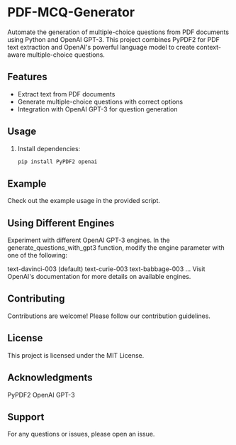 # PDF-MCQ-Generator

Automate the generation of multiple-choice questions from PDF documents using Python and OpenAI GPT-3. This project combines PyPDF2 for PDF text extraction and OpenAI's powerful language model to create context-aware multiple-choice questions.

## Features

- Extract text from PDF documents
- Generate multiple-choice questions with correct options
- Integration with OpenAI GPT-3 for question generation

## Usage

1. Install dependencies:

   ```bash
   pip install PyPDF2 openai

## Example
Check out the example usage in the provided script.

## Using Different Engines
Experiment with different OpenAI GPT-3 engines. In the generate_questions_with_gpt3 function, modify the engine parameter with one of the following:

text-davinci-003 (default)
text-curie-003
text-babbage-003
...
Visit OpenAI's documentation for more details on available engines.

## Contributing
Contributions are welcome! Please follow our contribution guidelines.

## License
This project is licensed under the MIT License.

## Acknowledgments
PyPDF2
OpenAI GPT-3
## Support
For any questions or issues, please open an issue.
